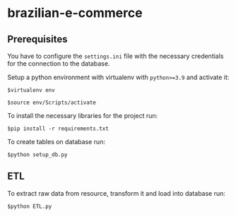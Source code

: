 # brazilian-e-commerce
## Prerequisites
You have to configure the `settings.ini` file with the necessary credentials for the connection to the database.

Setup a python environment with virtualenv with `python>=3.9` and activate it:

`$virtualenv env`

`$source env/Scripts/activate`

To install the necessary libraries for the project run:

`$pip install -r requirements.txt` 

To create tables on database run:

`$python setup_db.py`

## ETL
To extract raw data from resource, transform it and load into database run:

`$python ETL.py`


